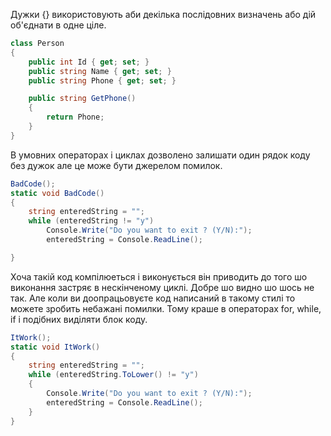 Дужки {} використовують аби декілька послідовних визначень або дій об'єднати в одне ціле.

```cs
class Person
{
    public int Id { get; set; }
    public string Name { get; set; }
    public string Phone { get; set; }

    public string GetPhone()
    {
        return Phone;
    }
}
```

В умовних операторах і циклах дозволено залишати один рядок коду без дужок але це може бути джерелом помилок.

```cs
BadCode();
static void BadCode()
{
    string enteredString = "";
    while (enteredString != "y")
        Console.Write("Do you want to exit ? (Y/N):");
        enteredString = Console.ReadLine();

}
```
Хоча такій код компілюеться і виконується він приводить до того шо виконання застряє в нескінченому циклі.
Добре шо видно шо шось не так. Але коли ви доопрацьовуєте код написаний в такому стилі то можете зробить небажані помилки. Тому краше в операторах for, while, if і подібних виділяти блок коду.

```cs
ItWork();
static void ItWork()
{
    string enteredString = "";
    while (enteredString.ToLower() != "y")
    {
        Console.Write("Do you want to exit ? (Y/N):");
        enteredString = Console.ReadLine();
    }
}
```



